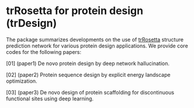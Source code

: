 # trRosetta for protein design (trDesign)

The package summarizes developments on the use of [trRosetta](https://github.com/gjoni/trRosetta) 
structure prediction network for various protein design applications. We provide core codes for the 
following papers:

[01] (paper1) De novo protein design by deep network hallucination.

[02] (paper2) Protein sequence design by explicit energy landscape optimization.

[03] (paper3) De novo design of protein scaffolding for discontinuous functional sites using deep learning.

